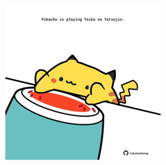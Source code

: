 <!-- built at 15/08/2021, 03:02:08 UTC -->
<p align="center">
  <img width="500" height="500" src="./ReadmeImage.svg">
</p>
